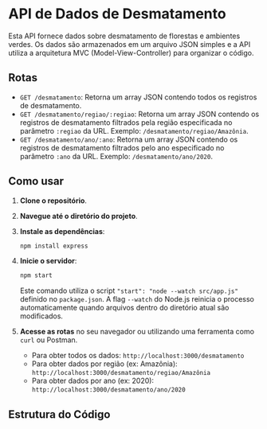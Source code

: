 # API de Dados de Desmatamento

Esta API fornece dados sobre desmatamento de florestas e ambientes verdes. Os dados são armazenados em um arquivo JSON simples e a API utiliza a arquitetura MVC (Model-View-Controller) para organizar o código.

## Rotas

* `GET /desmatamento`: Retorna um array JSON contendo todos os registros de desmatamento.
* `GET /desmatamento/regiao/:regiao`: Retorna um array JSON contendo os registros de desmatamento filtrados pela região especificada no parâmetro `:regiao` da URL. Exemplo: `/desmatamento/regiao/Amazônia`.
* `GET /desmatamento/ano/:ano`: Retorna um array JSON contendo os registros de desmatamento filtrados pelo ano especificado no parâmetro `:ano` da URL. Exemplo: `/desmatamento/ano/2020`.

## Como usar

1.  **Clone o repositório**.
2.  **Navegue até o diretório do projeto**.
3.  **Instale as dependências**:
    ```bash
    npm install express
    ```
4.  **Inicie o servidor**:
    ```bash
    npm start
    ```
    Este comando utiliza o script `"start": "node --watch src/app.js"` definido no `package.json`. A flag `--watch` do Node.js reinicia o processo automaticamente quando arquivos dentro do diretório atual são modificados.
5.  **Acesse as rotas** no seu navegador ou utilizando uma ferramenta como `curl` ou Postman.

    * Para obter todos os dados: `http://localhost:3000/desmatamento`
    * Para obter dados por região (ex: Amazônia): `http://localhost:3000/desmatamento/regiao/Amazônia`
    * Para obter dados por ano (ex: 2020): `http://localhost:3000/desmatamento/ano/2020`

## Estrutura do Código